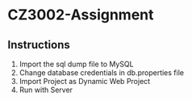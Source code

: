 # CZ3002-Assignment

## Instructions

1) Import the sql dump file to MySQL
2) Change database credentials in db.properties file
3) Import Project as Dynamic Web Project
4) Run with Server

